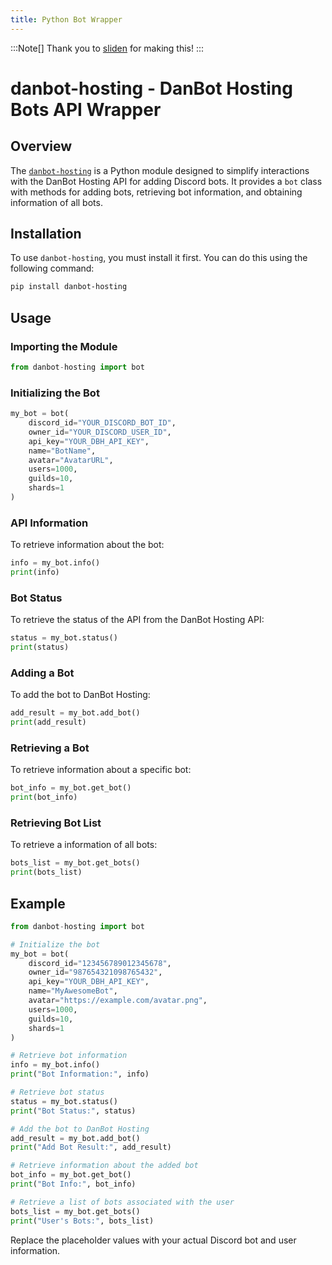 ```yaml
---
title: Python Bot Wrapper 
---
```


:::Note[]
Thank you to <a href="https://discord.com/channels/@me/915989266943860746">sliden</a> for making this!
:::

# danbot-hosting - DanBot Hosting Bots API Wrapper

## Overview

The [`danbot-hosting`](https://github.com/DanBot-Hosting/dbh-bots-wrapper) is a Python module designed to simplify interactions with the DanBot Hosting API for adding Discord bots. It provides a `bot` class with methods for adding bots, retrieving bot information, and obtaining information of all bots.

## Installation

To use `danbot-hosting`, you must install it first. You can do this using the following command:

```bash
pip install danbot-hosting
```

## Usage

### Importing the Module

```python
from danbot-hosting import bot
```

### Initializing the Bot

```python
my_bot = bot(
    discord_id="YOUR_DISCORD_BOT_ID",
    owner_id="YOUR_DISCORD_USER_ID",
    api_key="YOUR_DBH_API_KEY",
    name="BotName",
    avatar="AvatarURL",
    users=1000,
    guilds=10,
    shards=1
)
```

### API Information

To retrieve information about the bot:

```python
info = my_bot.info()
print(info)
```

### Bot Status

To retrieve the status of the API from the DanBot Hosting API:

```python
status = my_bot.status()
print(status)
```

### Adding a Bot

To add the bot to DanBot Hosting:

```python
add_result = my_bot.add_bot()
print(add_result)
```

### Retrieving a Bot

To retrieve information about a specific bot:

```python
bot_info = my_bot.get_bot()
print(bot_info)
```

### Retrieving Bot List

To retrieve a information of all bots:

```python
bots_list = my_bot.get_bots()
print(bots_list)
```

## Example

```python
from danbot-hosting import bot

# Initialize the bot
my_bot = bot(
    discord_id="123456789012345678",
    owner_id="987654321098765432",
    api_key="YOUR_DBH_API_KEY",
    name="MyAwesomeBot",
    avatar="https://example.com/avatar.png",
    users=1000,
    guilds=10,
    shards=1
)

# Retrieve bot information
info = my_bot.info()
print("Bot Information:", info)

# Retrieve bot status
status = my_bot.status()
print("Bot Status:", status)

# Add the bot to DanBot Hosting
add_result = my_bot.add_bot()
print("Add Bot Result:", add_result)

# Retrieve information about the added bot
bot_info = my_bot.get_bot()
print("Bot Info:", bot_info)

# Retrieve a list of bots associated with the user
bots_list = my_bot.get_bots()
print("User's Bots:", bots_list)
```

Replace the placeholder values with your actual Discord bot and user information.
